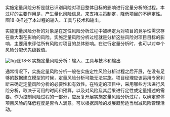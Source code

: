
实施定量风险分析是就已识别风险对项目整体目标的影响进行定量分析的过程。本过程的主要作用是，产生量化风险信息，来支持决策制定，降低项目的不确定性。图18-8描述了本过程的输入、工具与技术和输出。

实施定量风险分析的对象是在定性风险分析过程中被确定为对项目的竞争性需求存在重大潜在影响的风险。实施定量风险分析过程就是分析这些风险对项目目标的影响，主要用来评估所有风险对项目的总体影响。在进行定量分析时，也可以对单个风险分配优先级数值。

![](https://img.kancloud.cn/85/f5/85f52f7c32fed42b44ee59d4587cccec_944x317.png "fig:")图18-8 实施定量风险分析：输入、工具与技术和输出

通常情况下，实施定量风险分析一般在实施定性风险分析过程之后开展，在没有足够的数据建立模型的时候，定量风险分析可能无法实施。项目经理应该运用专家判断来确定定量风险分析的必要性和有效性。在特定的项目中，采用哪些方法进行风险分析，取决于可用的时间和预算，以及对风险及其后果进行定性或定量描述的需要。作为控制风险过程的一部分，应反复开展实施定量风险分析过程，以确定整体项目风险的降低程度是否令人满意。可以根据风险的发展趋势适当增减风险管理活动。
